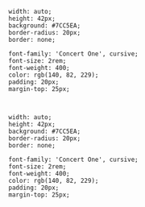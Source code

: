 
 
    width: auto;
    height: 42px;
    background: #7CC5EA;
    border-radius: 20px;
    border: none;

    font-family: 'Concert One', cursive;
    font-size: 2rem;
    font-weight: 400;
    color: rgb(140, 82, 229);
    padding: 20px;
    margin-top: 25px;


  
    width: auto;
    height: 42px;
    background: #7CC5EA;
    border-radius: 20px;
    border: none;

    font-family: 'Concert One', cursive;
    font-size: 2rem;
    font-weight: 400;
    color: rgb(140, 82, 229);
    padding: 20px;
    margin-top: 25px;